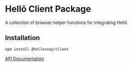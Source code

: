 # Hellō Client Package

A collection of browser helper functions for integrating Hellō

## Installation
```bash
npm install @hellocoop/client
```

[API Documentation](https://www.hello.dev/documentation/sdk-reference.html#client)